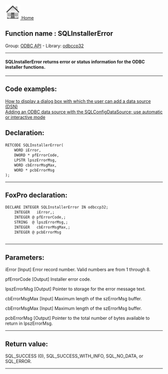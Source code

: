 [<img src="../../images/home.png"> Home ](https://github.com/VFPX/Win32API)  

## Function name : SQLInstallerError
Group: [ODBC API](../../functions_group.md#ODBC_API)  -  Library: [odbccp32](../../libraries.md#odbccp32)  
***  


#### SQLInstallerError returns error or status information for the ODBC installer functions.
***  


## Code examples:
[How to display a dialog box with which the user can add a data source (DSN)](../../samples/sample_380.md)  
[Adding an ODBC data source with the SQLConfigDataSource; use automatic or interactive mode](../../samples/sample_381.md)  

## Declaration:
```foxpro  
RETCODE SQLInstallerError(
	WORD iError,
	DWORD * pfErrorCode,
	LPSTR lpszErrorMsg,
	WORD cbErrorMsgMax,
	WORD * pcbErrorMsg
);  
```  
***  


## FoxPro declaration:
```foxpro  
DECLARE INTEGER SQLInstallerError IN odbccp32;
	INTEGER   iError,;
	INTEGER @ pfErrorCode,;
	STRING  @ lpszErrorMsg,;
	INTEGER   cbErrorMsgMax,;
	INTEGER @ pcbErrorMsg
  
```  
***  


## Parameters:
iError 
[Input]
Error record number. Valid numbers are from 1 through 8. 

pfErrorCode 
[Output]
Installer error code. 

lpszErrorMsg 
[Output]
Pointer to storage for the error message text. 

cbErrorMsgMax 
[Input]
Maximum length of the szErrorMsg buffer.

cbErrorMsgMax 
[Input]
Maximum length of the szErrorMsg buffer.

pcbErrorMsg 
[Output]
Pointer to the total number of bytes available to return in lpszErrorMsg.
  
***  


## Return value:
SQL_SUCCESS (0), SQL_SUCCESS_WITH_INFO, SQL_NO_DATA, or SQL_ERROR.  
***  

